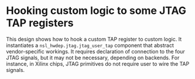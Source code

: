 # Hooking custom logic to some JTAG TAP registers

This design shows how to hook a custom TAP register to custom logic.
It instantiates a `nsl_hwdep.jtag.jtag_user_tap` component that
abstract vendor-specific workings.  It requires declaration of
connection to the four JTAG signals, but it may not be necessary,
depending on backends.  For instance, in Xilinx chips, JTAG primitives
do not require user to wire the TAP signals.
